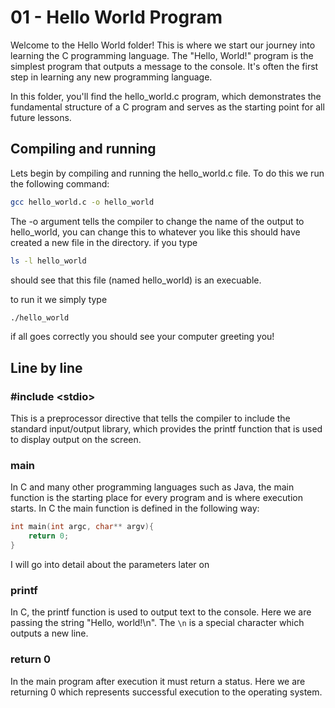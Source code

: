 # 01 - Hello World Program

Welcome to the Hello World folder! This is where we start our journey into
learning the C programming language. The "Hello, World!" program is the simplest
program that outputs a message to the console. It's often the first step in
learning any new programming language.

In this folder, you'll find the hello_world.c program, which demonstrates the
fundamental structure of a C program and serves as the starting point for all
future lessons.

## Compiling and  running

Lets begin by compiling and running the hello_world.c file. To do this we run the
following command:

```bash
gcc hello_world.c -o hello_world
```

The -o argument tells the compiler to change the name of the output to
hello_world, you can change this to whatever you like
this should have created a new file in the directory.
if you type

```bash
ls -l hello_world
```

should see that this file (named hello_world) is an execuable.

to run it we simply type

```bash
./hello_world
```

if all goes correctly you should see your computer greeting you!

## Line by line

### \#include \<stdio\>

This is a preprocessor directive that tells the compiler to include the standard input/output library, which provides the printf function that is used to display output on the screen.

### main

In C and many other programming languages such as Java, the main function is the starting place for every program and is where execution starts. In C the main function is defined in the following way:

```c
int main(int argc, char** argv){
    return 0;
}
```

I will go into detail about the parameters later on

### printf
In C, the printf function is used to output text to the console. Here we are passing the string "Hello, world!\\n". The `\n` is a special character which outputs a new line.

### return 0
In the main program after execution it must return a status. Here we are returning 0 which represents successful execution to the operating system.